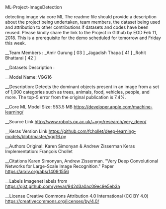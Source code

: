 
ML-Project-ImageDetection

detecting image via core ML
The readme file should provide a description about the project being undertaken, team members, the dataset being used and attribution to other contributions if datasets and codes have been reused. Please kindly share the link to the Project in Github by EOD Feb 11, 2018. This is a prerequisite for the demo scheduled for tomorrow and Friday this week.

__Team Members : _Amir Gurung [ 03 ] _Jagadish Thapa [ 41 ] _Rohit Bhattarai [ 42 ]

__Datasets Description :

__Model Name: VGG16

__Description: Detects the dominant objects present in an image from a set of 1,000 categories such as trees, animals, food, vehicles, people, and more. The top-5 error from the original publication is 7.4%.

__Core ML Model Size: 553.5 MB https://developer.apple.com/machine-learning/

__Source Link http://www.robots.ox.ac.uk/~vgg/research/very_deep/

__Keras Version Link https://github.com/fchollet/deep-learning-models/blob/master/vgg16.py

__Authors Original: Karen Simonyan & Andrew Zisserman Keras Implementation: François Chollet

__Citations Karen Simonyan, Andrew Zisserman. "Very Deep Convolutional Networks for Large-Scale Image Recognition." Paper https://arxiv.org/abs/1409.1556

__Labels Imagenet labels from https://gist.github.com/yrevar/942d3a0ac09ec9e5eb3a

__License Creative Commons Attribution 4.0 International (CC BY 4.0) https://creativecommons.org/licenses/by/4.0/
